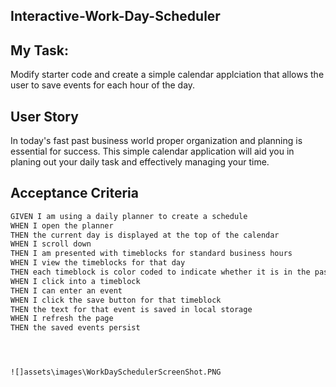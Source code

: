 ## Interactive-Work-Day-Scheduler
## My Task:
Modify starter code and create a simple calendar applciation that allows the user to save events for each hour of the day.

## User Story
In today's fast past business world proper organization and planning is essential for success. This simple calendar application will aid you in planing out your daily task and effectively managing your time.


## Acceptance Criteria

```md
GIVEN I am using a daily planner to create a schedule
WHEN I open the planner
THEN the current day is displayed at the top of the calendar
WHEN I scroll down
THEN I am presented with timeblocks for standard business hours
WHEN I view the timeblocks for that day
THEN each timeblock is color coded to indicate whether it is in the past, present, or future
WHEN I click into a timeblock
THEN I can enter an event
WHEN I click the save button for that timeblock
THEN the text for that event is saved in local storage
WHEN I refresh the page
THEN the saved events persist




![]assets\images\WorkDaySchedulerScreenShot.PNG
